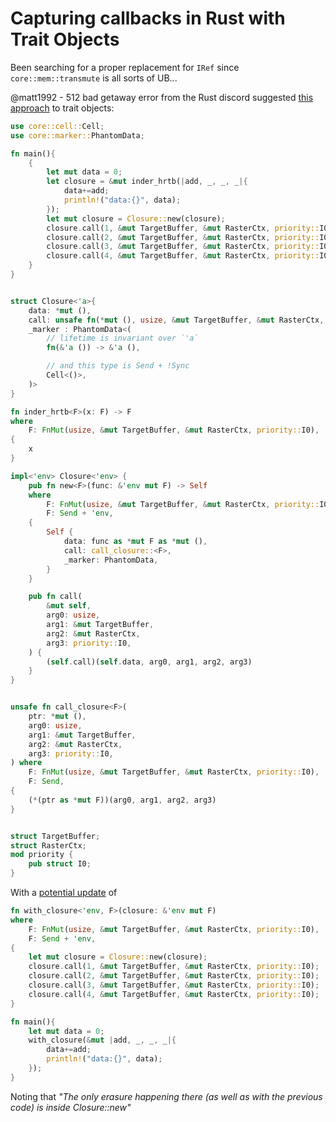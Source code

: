 # Capturing callbacks in Rust with Trait Objects

Been searching for a proper replacement for `IRef` since `core::mem::transmute` is all sorts of UB...

@matt1992 - 512 bad getaway error from the Rust discord suggested [this
approach](https://play.rust-lang.org/?version=stable&mode=debug&edition=2018&gist=da89459eac77684a6fd042a9fc586897)
to trait objects:

```rust
use core::cell::Cell;
use core::marker::PhantomData;

fn main(){
    {
        let mut data = 0;
        let closure = &mut inder_hrtb(|add, _, _, _|{
            data+=add;
            println!("data:{}", data);
        });
        let mut closure = Closure::new(closure);
        closure.call(1, &mut TargetBuffer, &mut RasterCtx, priority::I0);
        closure.call(2, &mut TargetBuffer, &mut RasterCtx, priority::I0);
        closure.call(3, &mut TargetBuffer, &mut RasterCtx, priority::I0);
        closure.call(4, &mut TargetBuffer, &mut RasterCtx, priority::I0);
    }
}


struct Closure<'a>{
    data: *mut (),
    call: unsafe fn(*mut (), usize, &mut TargetBuffer, &mut RasterCtx, priority::I0),
    _marker : PhantomData<(
        // lifetime is invariant over `'a`
        fn(&'a ()) -> &'a (),

        // and this type is Send + !Sync
        Cell<()>,
    )>
}

fn inder_hrtb<F>(x: F) -> F
where
    F: FnMut(usize, &mut TargetBuffer, &mut RasterCtx, priority::I0),
{
    x
}

impl<'env> Closure<'env> {
    pub fn new<F>(func: &'env mut F) -> Self
    where
        F: FnMut(usize, &mut TargetBuffer, &mut RasterCtx, priority::I0),
        F: Send + 'env,
    {
        Self {
            data: func as *mut F as *mut (),
            call: call_closure::<F>,
            _marker: PhantomData,
        }
    }

    pub fn call(
        &mut self,
        arg0: usize,
        arg1: &mut TargetBuffer,
        arg2: &mut RasterCtx,
        arg3: priority::I0,
    ) {
        (self.call)(self.data, arg0, arg1, arg2, arg3)
    }
}


unsafe fn call_closure<F>(
    ptr: *mut (),
    arg0: usize,
    arg1: &mut TargetBuffer,
    arg2: &mut RasterCtx,
    arg3: priority::I0,
) where
    F: FnMut(usize, &mut TargetBuffer, &mut RasterCtx, priority::I0),
    F: Send,
{
    (*(ptr as *mut F))(arg0, arg1, arg2, arg3)
}


struct TargetBuffer;
struct RasterCtx;
mod priority {
    pub struct I0;
}
```

With a [potential update](https://play.rust-lang.org/?version=stable&mode=debug&edition=2018&gist=183630f9d7e18ed5ab6a391b99ec4caf) of
```rust
fn with_closure<'env, F>(closure: &'env mut F)
where
    F: FnMut(usize, &mut TargetBuffer, &mut RasterCtx, priority::I0),
    F: Send + 'env,
{
    let mut closure = Closure::new(closure);
    closure.call(1, &mut TargetBuffer, &mut RasterCtx, priority::I0);
    closure.call(2, &mut TargetBuffer, &mut RasterCtx, priority::I0);
    closure.call(3, &mut TargetBuffer, &mut RasterCtx, priority::I0);
    closure.call(4, &mut TargetBuffer, &mut RasterCtx, priority::I0);
}

fn main(){
    let mut data = 0;
    with_closure(&mut |add, _, _, _|{
        data+=add;
        println!("data:{}", data);
    });
}
```

Noting that _"The only erasure happening there (as well as with the previous code) is inside
Closure::new"_
